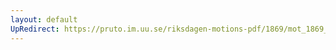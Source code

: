 ```yaml
---
layout: default
UpRedirect: https://pruto.im.uu.se/riksdagen-motions-pdf/1869/mot_1869__ak__310/mot_1869__ak__310-002.pdf
---
```

